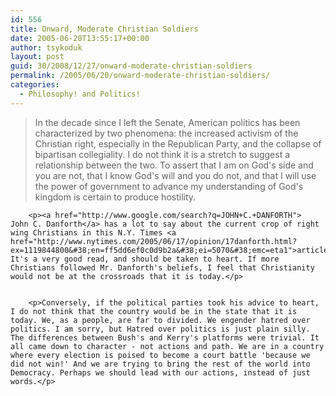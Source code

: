 ```yaml
---
id: 556
title: Onward, Moderate Christian Soldiers
date: 2005-06-20T13:55:17+00:00
author: tsykoduk
layout: post
guid: 30/2008/12/27/onward-moderate-christian-soldiers
permalink: /2005/06/20/onward-moderate-christian-soldiers/
categories:
  - Philosophy! and Politics!
---
```

<blockquote>In the decade since I left the Senate, American politics has been characterized by two phenomena: the increased activism of the Christian right, especially in the Republican Party, and the collapse of bipartisan collegiality. I do not think it is a stretch to suggest a relationship between the two. To assert that I am on God's side and you are not, that I know God's will and you do not, and that I will use the power of government to advance my understanding of God's kingdom is certain to produce hostility.</blockquote>

		<p><a href="http://www.google.com/search?q=JOHN+C.+DANFORTH">
	John C. Danforth</a> has a lot to say about the current crop of right wing Christians in this N.Y. Times <a href="http://www.nytimes.com/2005/06/17/opinion/17danforth.html?ex=1119844800&#38;en=ff5dd6ef0c0d9b2a&#38;ei=5070&#38;emc=eta1">article</a>. It's a very good read, and should be taken to heart. If more Christians followed Mr. Danforth's beliefs, I feel that Christianity would not be at the crossroads that it is today.</p>


		<p>Conversely, if the political parties took his advice to heart, I do not think that the country would be in the state that it is today. We, as a people, are far to divided. We engender hatred over politics. I am sorry, but Hatred over politics is just plain silly. The differences between Bush's and Kerry's platforms were trivial. It all came down to character - not actions and path. We are in a country where every election is poised to become a court battle 'because we did not win!' And we are trying to bring the rest of the world into Democracy. Perhaps we should lead with our actions, instead of just words.</p>